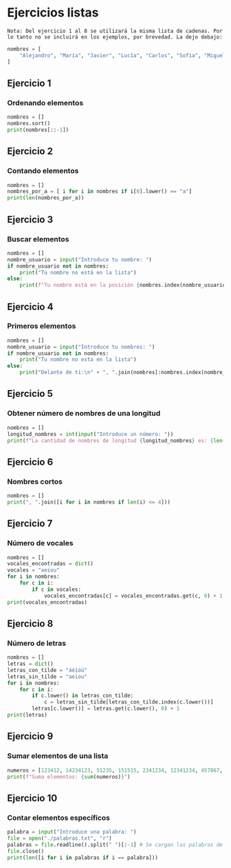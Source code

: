 # Ejercicios listas

	Nota: Del ejercicio 1 al 8 se utilizará la misma lista de cadenas. Por lo tanto no se incluirá en los ejemplos, por brevedad. La dejo debajo:
```python
nombres = [
    "Alejandro", "María", "Javier", "Lucía", "Carlos", "Sofía", "Miguel", "Ana", "Manuel", "Isabel", "Pedro", "Carmen", "Jorge", "Elena", "Juan", "Laura", "Antonio", "Patricia", "David", "Claudia", "Francisco", "Marta", "Sergio", "Teresa", "Luis", "Raquel", "Andrés", "Paula", "Daniel", "Verónica", "Fernando", "Sara", "Pablo", "Irene", "Álvaro", "Natalia", "Hugo", "Eva", "Diego", "Cristina", "Jesús", "Rosa", "Roberto", "Alicia", "Ángel", "Beatriz", "Ricardo", "Julia", "Adrián", "Silvia", "Alberto", "Victoria", "Raúl", "Pilar", "Ramón", "Lidia", "Óscar", "Ariadna", "Gonzalo", "Mónica", "Rubén", "Esther", "Santiago", "Nuria", "Iván", "Ainhoa", "Eduardo", "Berta", "Marcos", "Noelia", "Enrique", "Elisa", "Emilio", "Fátima", "Vicente", "Gabriela", "Mario", "Olga", "Rafael", "Lorena", "Mariano", "Cristina", "Eugenio", "Mercedes", "Félix", "Amparo", "Sebastián", "Rocío", "Alfredo", "Esperanza", "Álex", "Celia", "Héctor", "Andrea", "Tomás", "Inés", "Marcelo", "Gloria", "Marina", "Belén", "Valentín", "Miriam", "Guillermo", "Ángela", "Joaquín", "Gemma", "Fabián", "Daniela", "Víctor", "Dolores", "Marcos", "Tamara", "Braulio", "Lourdes", "Federico", "Gema", "Julián", "Nicolás", "Leandro", "Manuela", "Agustín", "Elsa", "Julio", "Consuelo", "Ismael", "Alejandra", "Joaquín", "Milagros", "Gregorio", "Inmaculada", "Salvador", "Carla", "Esteban", "Carolina", "Fausto", "Emilia", "Alfonso", "Amalia", "Baltasar", "Adela", "Humberto", "Blanca", "Aníbal", "Araceli", "César", "Candela"
]
```

## Ejercicio 1
### Ordenando elementos
```python
nombres = []
nombres.sort()
print(nombres[::-1])
```
## Ejercicio 2
### Contando elementos
```python
nombres = []
nombres_por_a = [ i for i in nombres if i[0].lower() == "a"]
print(len(nombres_por_a))
```
## Ejercicio 3
### Buscar elementos
```python
nombres = []
nombre_usuario = input("Introduce tu nombre: ")
if nombre_usuario not in nombres:
    print("Tu nombre no está en la lista")
else:
    print(f"Tu nombre está en la posición {nombres.index(nombre_usuario)} de la lista")
```
## Ejercicio 4
### Primeros elementos
```python
nombres = []
nombre_usuario = input("Introduce tu nombres: ")
if nombre_usuario not in nombres:
    print("Tu nombre no esta en la lista")
else:
    print("Delante de ti:\n" + ", ".join(nombres[:nombres.index(nombre_usuario)]))
```
## Ejercicio 5
### Obtener número de nombres de una longitud
```python
nombres = []
longitud_nombres = int(input("Introduce un número: "))
print(f"La cantidad de nombres de longitud {longitud_nombres} es: {len([i for i in nombres if len(i) == longitud_nombres])}")
```
## Ejercicio 6
### Nombres cortos
```python
nombres = []
print(", ".join([i for i in nombres if len(i) <= 4]))
```
## Ejercicio 7
### Número de vocales
```python
nombres = []
vocales_encontradas = dict()
vocales = "aeiou"
for i in nombres:
    for c in i:
        if c in vocales:
            vocales_encontradas[c] = vocales_encontradas.get(c, 0) + 1
print(vocales_encontradas)
```
## Ejercicio 8
### Número de letras
```python
nombres = []
letras = dict()
letras_con_tilde = "áéíóú" 
letras_sin_tilde = "aeiou"
for i in nombres:
    for c in i:
        if c.lower() in letras_con_tilde:
            c = letras_sin_tilde[letras_con_tilde.index(c.lower())]
        letras[c.lower()] = letras.get(c.lower(), 0) + 1
print(letras)
```
## Ejercicio 9
### Sumar elementos de una lista
```python
numeros = [123412, 14234123, 51235, 151515, 2341234, 12341234, 457867, 7456745, 457457456, 265434]
print(f"Suma elementos: {sum(numeros)}")
```
## Ejercicio 10
### Contar elementos específicos
```python
palabra = input("Introduce una palabra: ")
file = open("./palabras.txt", "r")
palabras = file.readline().split(" ")[:-1] # Se cargan las palabras de un archivo y se quita la ultima por contener un salto de linea
file.close()
print(len([i for i in palabras if i == palabra]))

```